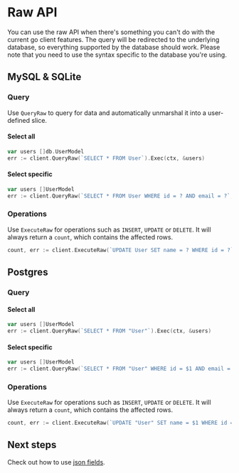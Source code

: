 # Raw API

You can use the raw API when there's something you can't do with the current go client features. The query will be
redirected to the underlying database, so everything supported by the database should work. Please note that you need to
use the syntax specific to the database you're using.

## MySQL & SQLite

### Query

Use `QueryRaw` to query for data and automatically unmarshal it into a user-defined slice.

#### Select all

```go
var users []db.UserModel
err := client.QueryRaw(`SELECT * FROM User`).Exec(ctx, &users)
```

#### Select specific

```go
var users []UserModel
err := client.QueryRaw(`SELECT * FROM User WHERE id = ? AND email = ?`, "123abc", "prisma@example.com").Exec(ctx, &users)
```

### Operations

Use `ExecuteRaw` for operations such as `INSERT`, `UPDATE` or `DELETE`. It will always return a `count`, which contains the affected rows.

```go
count, err := client.ExecuteRaw(`UPDATE User SET name = ? WHERE id = ?`, "John", "123").Exec(ctx)
```

## Postgres

### Query

#### Select all

```go
var users []UserModel
err := client.QueryRaw(`SELECT * FROM "User"`).Exec(ctx, &users)
```

#### Select specific

```go
var users []UserModel
err := client.QueryRaw(`SELECT * FROM "User" WHERE id = $1 AND email = $2`, "id2", "email2").Exec(ctx, &users)
```

### Operations

Use `ExecuteRaw` for operations such as `INSERT`, `UPDATE` or `DELETE`. It will always return a `count`, which contains the affected rows.

```go
count, err := client.ExecuteRaw(`UPDATE "User" SET name = $1 WHERE id = $2`, "John", "123").Exec(ctx)
```

## Next steps

Check out how to use [json fields](12-json.md).
